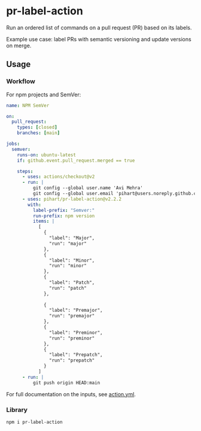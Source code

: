 # pr-label-action

Run an ordered list of commands on a pull request (PR) based on its labels.

Example use case:
label PRs with semantic versioning and update versions on merge.

## Usage

### Workflow

For npm projects and SemVer:

```yaml
name: NPM SemVer

on:
  pull_request:
    types: [closed]
    branches: [main]

jobs:
  semver:
    runs-on: ubuntu-latest
    if: github.event.pull_request.merged == true

    steps:
      - uses: actions/checkout@v2
      - run: |
          git config --global user.name 'Avi Mehra'
          git config --global user.email 'pihart@users.noreply.github.com'
      - uses: pihart/pr-label-action@v2.2.2
        with:
          label-prefix: "Semver:"
          run-prefix: npm version
          items: |
            [
              {
                "label": "Major",
                "run": "major"
              },
              {
                "label": "Minor",
                "run": "minor"
              },
              {
                "label": "Patch",
                "run": "patch"
              },
              
              {
                "label": "Premajor",
                "run": "premajor"
              },
              {
                "label": "Preminor",
                "run": "preminor"
              },
              {
                "label": "Prepatch",
                "run": "prepatch"
              }
            ]
      - run: |
          git push origin HEAD:main
```

For full documentation on the inputs, see [action.yml](action.yml).

### Library

```shell
npm i pr-label-action
```
